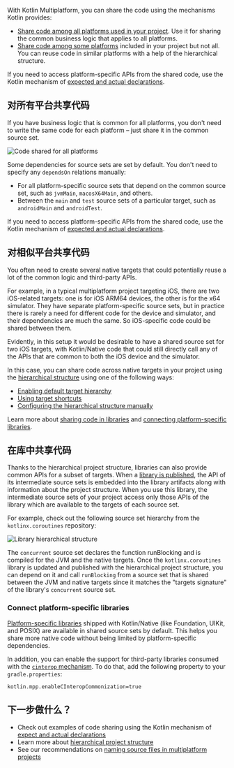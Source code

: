 [//]: # (title: 平台间共享代码)

With Kotlin Multiplatform, you can share the code using the mechanisms Kotlin provides: 
 
* [Share code among all platforms used in your project](#对所有平台共享代码). Use it for sharing the common 
business logic that applies to all platforms.     
* [Share code among some platforms](#对相似平台共享代码) included in your project but not all. You can
  reuse code in similar platforms with a help of the hierarchical structure.

If you need to access platform-specific APIs from the shared code, use the Kotlin mechanism of [expected and actual 
declarations](multiplatform-connect-to-apis.md).

## 对所有平台共享代码

If you have business logic that is common for all platforms, you don't need to write the same code for each platform – 
just share it in the common source set.

![Code shared for all platforms](flat-structure.png)

Some dependencies for source sets are set by default. You don't need to specify any `dependsOn` relations manually:
* For all platform-specific source sets that depend on the common source set, such as `jvmMain`, `macosX64Main`, and others. 
* Between the `main` and `test` source sets of a particular target, such as `androidMain` and `androidTest`.

If you need to access platform-specific APIs from the shared code, use the Kotlin mechanism of [expected and actual 
declarations](multiplatform-connect-to-apis.md).

## 对相似平台共享代码

You often need to create several native targets that could potentially reuse a lot of the common logic and third-party APIs.

For example, in a typical multiplatform project targeting iOS, there are two iOS-related targets: one is for iOS ARM64 
devices, the other is for the x64 simulator. They have separate platform-specific source sets, but in practice there is 
rarely a need for different code for the device and simulator, and their dependencies are much the same. So iOS-specific 
code could be shared between them.

Evidently, in this setup it would be desirable to have a shared source set for two iOS targets, with Kotlin/Native code 
that could still directly call any of the APIs that are common to both the iOS device and the simulator.

In this case, you can share code across native targets in your project using the [hierarchical structure](multiplatform-hierarchy.md)
using one of the following ways:

* [Enabling default target hierarchy](multiplatform-hierarchy.md#default-hierarchy)
* [Using target shortcuts](multiplatform-hierarchy.md#target-shortcuts)
* [Configuring the hierarchical structure manually](multiplatform-hierarchy.md#manual-configuration)

Learn more about [sharing code in libraries](#在库中共享代码) and [connecting platform-specific libraries](#connect-platform-specific-libraries).

## 在库中共享代码

Thanks to the hierarchical project structure, libraries can also provide common APIs for a subset of targets. When a 
[library is published](multiplatform-publish-lib.md), the API of its intermediate source sets is embedded into the library artifacts 
along with information about the project structure. When you use this library, the intermediate source sets of your project access only those APIs of 
the library which are available to the targets of each source set.

For example, check out the following source set hierarchy from the `kotlinx.coroutines` repository:

![Library hierarchical structure](lib-hierarchical-structure.png)

The `concurrent` source set declares the function runBlocking and is compiled for the JVM and the native targets. 
Once the `kotlinx.coroutines` library is updated and published with the hierarchical project structure, you can depend on 
it and call `runBlocking` from a source set that is shared between the JVM and native targets since it matches the 
"targets signature" of the library's `concurrent` source set.

### Connect platform-specific libraries

[Platform-specific libraries](native-platform-libs.md) shipped with Kotlin/Native (like Foundation, UIKit, and POSIX)
are available in shared source sets by default. This helps you share more native code without being limited by
platform-specific dependencies.

In addition, you can enable the support for third-party libraries consumed with the [`cinterop` mechanism](native-c-interop.md).
To do that, add the following property to your `gradle.properties`:

```none
kotlin.mpp.enableCInteropCommonization=true
```

## 下一步做什么？

* Check out examples of code sharing using the Kotlin mechanism of [expect and actual declarations](multiplatform-connect-to-apis.md)
* Learn more about [hierarchical project structure](multiplatform-hierarchy.md)
* See our recommendations on [naming source files in multiplatform projects](coding-conventions.md#源文件名称)